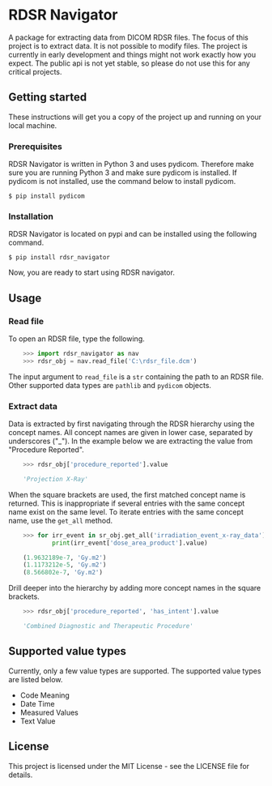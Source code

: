 # RDSR Navigator
A package for extracting data from DICOM RDSR files. The focus of this project is to extract data. It is not possible to modify files. The project is currently in early development and things might not work exactly how you expect. The public api is not yet stable, so please do not use this for any critical projects.

## Getting started
These instructions will get you a copy of the project up and running on your local machine.

### Prerequisites
RDSR Navigator is written in Python 3 and uses pydicom. Therefore make sure you are running Python 3 and make sure pydicom is installed. If pydicom is not installed, use the command below to install pydicom.
    
    $ pip install pydicom

### Installation
RDSR Navigator is located on pypi and can be installed using the following command.

    $ pip install rdsr_navigator

Now, you are ready to start using RDSR navigator.

## Usage
### Read file
To open an RDSR file, type the following.

```python
    >>> import rdsr_navigator as nav
    >>> rdsr_obj = nav.read_file('C:\rdsr_file.dcm')
```

The input argument to `read_file` is a `str` containing the path to an RDSR file. Other supported data types are `pathlib` and `pydicom` objects.

### Extract data
Data is extracted by first navigating through the RDSR hierarchy using the concept names. All concept names are given in lower case, separated by underscores ("_"). In the example below we are extracting the value from "Procedure Reported".

```python
    >>> rdsr_obj['procedure_reported'].value

    'Projection X-Ray'
```

When the square brackets are used, the first matched concept name is returned. This is inappropriate if several entries with the same concept name exist on the same level. To iterate entries with the same concept name, use the `get_all` method.

```python
    >>> for irr_event in sr_obj.get_all('irradiation_event_x-ray_data')):
            print(irr_event['dose_area_product'].value)

    (1.9632189e-7, 'Gy.m2')
    (1.1173212e-5, 'Gy.m2')
    (8.566802e-7, 'Gy.m2')
```

Drill deeper into the hierarchy by adding more concept names in the square brackets.

```python
    >>> rdsr_obj['procedure_reported', 'has_intent'].value

    'Combined Diagnostic and Therapeutic Procedure'
```

## Supported value types
Currently, only a few value types are supported. The supported value types are listed below.

+ Code Meaning
+ Date Time
+ Measured Values
+ Text Value

## License
This project is licensed under the MIT License - see the LICENSE file for details.